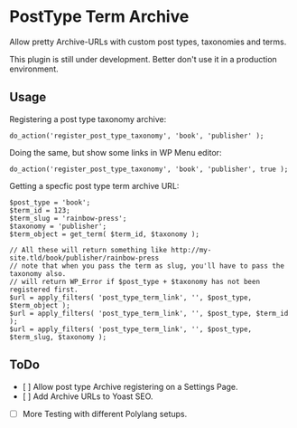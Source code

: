 PostType Term Archive
=====================

Allow pretty Archive-URLs with custom post types, taxonomies and terms.  

This plugin is still under development. Better don't use it in a production environment.

Usage
-----

Registering a post type taxonomy archive:

```
do_action('register_post_type_taxonomy', 'book', 'publisher' );
```

Doing the same, but show some links in WP Menu editor:

```
do_action('register_post_type_taxonomy', 'book', 'publisher', true );
```

Getting a specfic post type term archive URL:

```
$post_type = 'book';
$term_id = 123;
$term_slug = 'rainbow-press';
$taxonomy = 'publisher';
$term_object = get_term( $term_id, $taxonomy );

// All these will return something like http://my-site.tld/book/publisher/rainbow-press
// note that when you pass the term as slug, you'll have to pass the taxonomy also.
// will return WP_Error if $post_type + $taxonomy has not been registered first.
$url = apply_filters( 'post_type_term_link', '', $post_type, $term_object );
$url = apply_filters( 'post_type_term_link', '', $post_type, $term_id );
$url = apply_filters( 'post_type_term_link', '', $post_type, $term_slug, $taxonomy );
```


ToDo
----

 - [ ] Allow post type Archive registering on a Settings Page.
 - [ ] Add Archive URLs to Yoast SEO.
 - [ ] More Testing with different Polylang setups.
